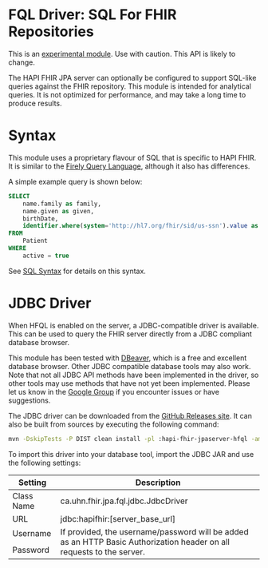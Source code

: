 # FQL Driver: SQL For FHIR Repositories

<div class="helpInfoCalloutBox">
This is an <a href="https://smilecdr.com/docs/introduction/maturity_model.html">experimental module</a>. Use with caution. This API is likely to change.
</div>

The HAPI FHIR JPA server can optionally be configured to support SQL-like queries against the FHIR repository. This module is intended for analytical queries. It is not optimized for performance, and may take a long time to produce results.

# Syntax

This module uses a proprietary flavour of SQL that is specific to HAPI FHIR. It is similar to the [Firely Query Language](https://simplifier.net/docs/fql), although it also has differences.  

A simple example query is shown below:

```sql
SELECT
    name.family as family, 
    name.given as given, 
    birthDate,
    identifier.where(system='http://hl7.org/fhir/sid/us-ssn').value as SSN
FROM
    Patient
WHERE
    active = true
```

See [SQL Syntax](https://smilecdr.com/docs/hfql/sql_syntax.html) for details on this syntax.

# JDBC Driver

When HFQL is enabled on the server, a JDBC-compatible driver is available. This can be used to query the FHIR server directly from a JDBC compliant database browser.

This module has been tested with [DBeaver](https://dbeaver.io/), which is a free and excellent database browser. Other JDBC compatible database tools may also work. Note that not all JDBC API methods have been implemented in the driver, so other tools may use methods that have not yet been implemented. Please let us know in the [Google Group](https://groups.google.com/g/hapi-fhir) if you encounter issues or have suggestions.

The JDBC driver can be downloaded from the [GitHub Releases site](https://github.com/hapifhir/hapi-fhir/releases). It can also be built from sources by executing the following command:

```bash
mvn -DskipTests -P DIST clean install -pl :hapi-fhir-jpaserver-hfql -am
```

To import this driver into your database tool, import the JDBC JAR and use the following settings:

<table class="table table-striped table-condensed">
<thead><tr><th>Setting</th><th>Description</th></tr></thead>
<tbody>
<tr>
<td>Class Name</td><td>ca.uhn.fhir.jpa.fql.jdbc.JdbcDriver</td>
</tr><tr>
<td>URL</td><td>jdbc:hapifhir:[server_base_url]</td>
</tr><tr>
<td>Username</td><td rowspan="2">If provided, the username/password will be added as an HTTP Basic Authorization header on all requests to the server.</td>
</tr><tr>
<td>Password</td>
</tr>
</tbody>
</table>
